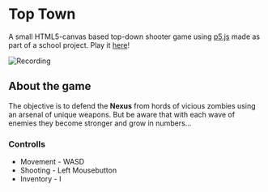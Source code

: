 # Top Town

A small HTML5-canvas based top-down shooter game using [p5.js](https://github.com/processing/p5.js?files=1) made as part of a school project.
Play it [here](https://lorenzgruber.github.io/TopTown/)!

![Recording](./img/recording.gif)

## About the game

The objective is to defend the **Nexus** from hords of vicious zombies using an arsenal of unique weapons. But be aware that with each wave of enemies they become stronger and grow in numbers...

### Controlls

- Movement - WASD
- Shooting - Left Mousebutton
- Inventory - I
